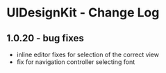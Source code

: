 
# UIDesignKit - Change Log


## 1.0.20 - bug fixes
- inline editor fixes for selection of the correct view
- fix for navigation controller selecting font


